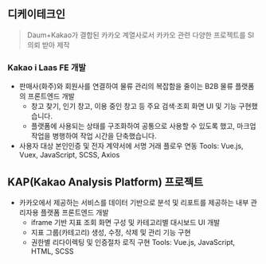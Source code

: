 ## 디케이테크인
> Daum+Kakao가 결합된 카카오 계열사로서 카카오 관련 다양한 프로젝트를 SI 의뢰 받아 제작  

### Kakao i Laas FE 개발
- 판매사(화주)와 회원사를 연결하여 물류 관리의 복잡함을 줄이는 B2B 물류 플랫폼의 프론트엔드 개발
	- 창고 찾기, 인기 창고, 이용 중인 창고 등 주요 검색·조회 화면 UI 및 기능 구현했습니다. 
	- 플랫폼에 사용되는 상태를 구조화하여 공통으로 사용할 수 있도록 했고, 마크업 작업을 병행하여 작업 시간을 단축했습니다. 
- 사용자 대상 본인인증 및 전자 계약서에 서명 거래 플로우 연동
Tools: Vue.js, Vuex, JavaScript, SCSS, Axios

## KAP(Kakao Analysis Platform) 프로젝트
- 카카오에서 제공하는 서비스를 데이터 기반으로 분석 및 리포트를 제공하는 내부 관리자용 플랫폼 프론트엔드 개발
	- iframe 기반 지표 조회 화면 구성 및 카테고리별 대시보드 UI 개발
	- 지표 그룹(카테고리) 생성, 수정, 삭제 및 관리 기능 구현
	- 권한별 리다이렉팅 및 인증절차 로직 구현 
Tools: Vue.js, JavaScript, HTML, SCSS